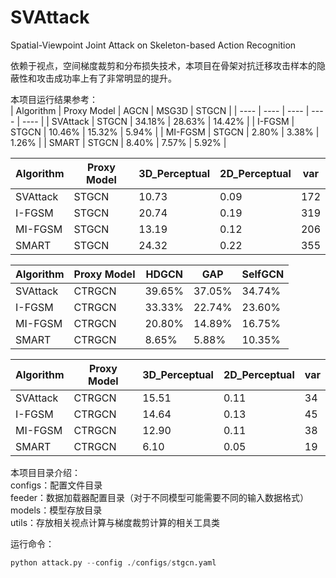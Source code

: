 # SVAttack
Spatial-Viewpoint Joint Attack on Skeleton-based Action Recognition

依赖于视点，空间梯度裁剪和分布损失技术，本项目在骨架对抗迁移攻击样本的隐蔽性和攻击成功率上有了非常明显的提升。

本项目运行结果参考：   
|  Algorithm | Proxy Model  | AGCN  | MSG3D | STGCN |
|  ----  | ----  | ----  | ----  | ----  | 
| SVAttack | STGCN | 34.18% | 28.63% | 14.42% |
| I-FGSM  | STGCN | 10.46% | 15.32% | 5.94% |
| MI-FGSM  | STGCN | 2.80% | 3.38% | 1.26% |
| SMART  | STGCN | 8.40% | 7.57% | 5.92% |

|  Algorithm | Proxy Model  | 3D_Perceptual  | 2D_Perceptual | var |
|  ----  | ----  | ----  | ----  | ----  | 
| SVAttack | STGCN | 10.73 | 0.09 | 172 |
| I-FGSM  | STGCN | 20.74 | 0.19 | 319 |
| MI-FGSM  | STGCN | 13.19 | 0.12 | 206 |
| SMART  | STGCN | 24.32 | 0.22 | 355|

|  Algorithm | Proxy Model  | HDGCN  | GAP | SelfGCN |
|  ----  | ----  | ----  | ----  | ----  | 
| SVAttack | CTRGCN | 39.65% | 37.05% | 34.74% |
| I-FGSM  | CTRGCN | 33.33% | 22.74% | 23.60% |
| MI-FGSM  | CTRGCN | 20.80% | 14.89% | 16.75% |
| SMART  | CTRGCN | 8.65% | 5.88% | 10.35% |

|  Algorithm | Proxy Model  | 3D_Perceptual  | 2D_Perceptual | var |
|  ----  | ----  | ----  | ----  | ----  | 
| SVAttack | CTRGCN | 15.51 | 0.11 | 34 |
| I-FGSM  | CTRGCN | 14.64 | 0.13 | 45 |
| MI-FGSM  | CTRGCN | 12.90 | 0.11 | 38 |
| SMART  | CTRGCN | 6.10 | 0.05 | 19 |

本项目目录介绍：  
configs：配置文件目录  
feeder：数据加载器配置目录（对于不同模型可能需要不同的输入数据格式）  
models：模型存放目录   
utils：存放相关视点计算与梯度裁剪计算的相关工具类   


运行命令：  
```python
python attack.py --config ./configs/stgcn.yaml
```
